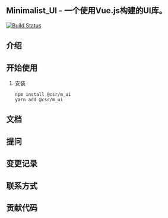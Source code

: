 ## Minimalist_UI - 一个使用Vue.js构建的UI库。
[![Build Status](https://travis-ci.com/GreedyWhale/Minimalist_UI.svg?branch=master)](https://travis-ci.com/GreedyWhale/Minimalist_UI)

## 介绍

## 开始使用
1. 安装
    ```
    npm install @csr/m_ui
    yarn add @csr/m_ui
    ```


## 文档

## 提问

## 变更记录

## 联系方式

## 贡献代码
